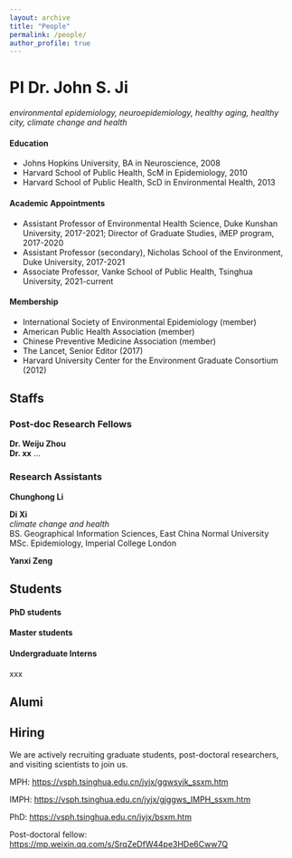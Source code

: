```yaml
---
layout: archive
title: "People"
permalink: /people/
author_profile: true
---
```


# PI Dr. John S. Ji
_environmental epidemiology, neuroepidemiology, healthy aging, healthy city, climate change and health_
#### Education
* Johns Hopkins University, BA in Neuroscience, 2008
* Harvard School of Public Health, ScM in Epidemiology, 2010
* Harvard School of Public Health, ScD in Environmental Health, 2013
#### Academic Appointments
* Assistant Professor of Environmental Health Science, Duke Kunshan University, 2017-2021; Director of Graduate Studies, iMEP program, 2017-2020
* Assistant Professor (secondary), Nicholas School of the Environment, Duke University, 2017-2021
* Associate Professor, Vanke School of Public Health, Tsinghua University, 2021-current
#### Membership
* International Society of Environmental Epidemiology (member)
* American Public Health Association (member)
* Chinese Preventive Medicine Association (member)
* The Lancet, Senior Editor (2017)
* Harvard University Center for the Environment Graduate Consortium (2012)


## Staffs
### Post-doc Research Fellows
**Dr. Weiju Zhou**   
**Dr. xx**
...
### Research Assistants
**Chunghong Li**  

**Di Xi**   
_climate change and health_  
BS. Geographical Information Sciences, East China Normal University  
MSc. Epidemiology, Imperial College London  


**Yanxi Zeng**



## Students
#### PhD students
#### Master students
#### Undergraduate Interns
xxx

## Alumi

## Hiring
We are actively recruiting graduate students, post-doctoral researchers, and visiting scientists to join us.

MPH: <https://vsph.tsinghua.edu.cn/jyjx/ggwsyjk_ssxm.htm>

IMPH: <https://vsph.tsinghua.edu.cn/jyjx/gjggws_IMPH_ssxm.htm>

PhD: <https://vsph.tsinghua.edu.cn/jyjx/bsxm.htm>

Post-doctoral fellow: <https://mp.weixin.qq.com/s/SrqZeDfW44pe3HDe6Cww7Q>

